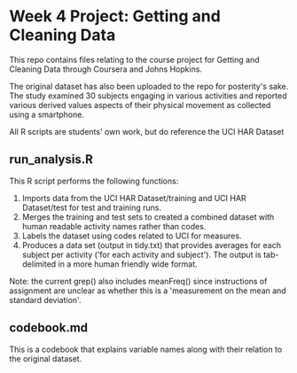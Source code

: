 # Week 4 Project: Getting and Cleaning Data

This repo contains files relating to the course project for Getting and Cleaning
Data through Coursera and Johns Hopkins.

The original dataset has also been uploaded to the repo for posterity's sake.
The study examined 30 subjects engaging in various activities and reported 
various derived values  aspects of their physical movement as collected using
a smartphone.

All R scripts are students' own work, but do reference the UCI HAR Dataset

## run_analysis.R

This R script performs the following functions:

1. Imports data from the UCI HAR Dataset/training and UCI HAR Dataset/test
for test and training runs.
2. Merges the training and test sets to created a combined dataset with 
human readable activity names rather than codes.
3. Labels the dataset using codes related to UCI for measures.
4. Produces a data set (output in tidy.txt) that provides averages
for each subject per activity ('for each activity and subject').
The output is tab-delimited in a more human friendly wide format.

Note: the current grep() also includes meanFreq() since instructions of
assignment are unclear as whether this is a 'measurement on the mean
and standard deviation'.

## codebook.md

This is a codebook that explains variable names along with their
relation to the original dataset.



